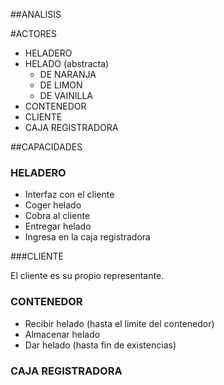 ##ANALISIS

#ACTORES


- HELADERO
- HELADO (abstracta)
    - DE NARANJA
    - DE LIMON 
    - DE VAINILLA
- CONTENEDOR
- CLIENTE
- CAJA REGISTRADORA


##CAPACIDADES

### HELADERO

 * Interfaz con el cliente
 * Coger helado
 * Cobra al cliente
 * Entregar helado
 * Ingresa en la caja registradora

###CLIENTE

 El cliente es su propio representante.

### CONTENEDOR

 * Recibir helado (hasta el limite del contenedor)
 * Almacenar helado
 * Dar helado (hasta fin de existencias)

### CAJA REGISTRADORA 
